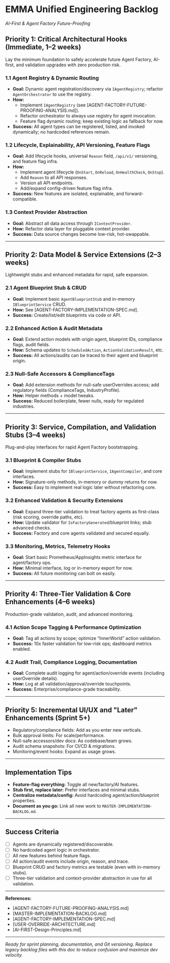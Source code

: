 # EMMA Unified Engineering Backlog  
*AI-First & Agent Factory Future-Proofing*

## Priority 1: Critical Architectural Hooks (Immediate, 1–2 weeks)
Lay the minimum foundation to safely accelerate future Agent Factory, AI-first, and validation upgrades with zero production risk.

### 1.1 Agent Registry & Dynamic Routing
- **Goal:** Dynamic agent registration/discovery via `IAgentRegistry`; refactor `AgentOrchestrator` to use the registry.
- **How:** 
  - Implement `IAgentRegistry` (see [AGENT-FACTORY-FUTURE-PROOFING-ANALYSIS.md]).
  - Refactor orchestrator to always use registry for agent invocation.
  - Feature flag dynamic routing; keep existing logic as fallback for now.
- **Success:** All agent types can be registered, listed, and invoked dynamically; no hardcoded references remain.

### 1.2 Lifecycle, Explainability, API Versioning, Feature Flags
- **Goal:** Add lifecycle hooks, universal `Reason` field, `/api/v1/` versioning, and feature flag infra.
- **How:** 
  - Implement agent lifecycle (`OnStart`, `OnReload`, `OnHealthCheck`, `OnStop`).
  - Add `Reason` to all API responses.
  - Version all API endpoints.
  - Add/expand config-driven feature flag infra.
- **Success:** New features are isolated, explainable, and forward-compatible.

### 1.3 Context Provider Abstraction
- **Goal:** Abstract all data access through `IContextProvider`.
- **How:** Refactor data layer for pluggable context provider.
- **Success:** Data source changes become low-risk, hot-swappable.

---

## Priority 2: Data Model & Service Extensions (2–3 weeks)
Lightweight stubs and enhanced metadata for rapid, safe expansion.

### 2.1 Agent Blueprint Stub & CRUD
- **Goal:** Implement basic `AgentBlueprintStub` and in-memory `IBlueprintService` CRUD.
- **How:** See [AGENT-FACTORY-IMPLEMENTATION-SPEC.md].
- **Success:** Create/list/edit blueprints via code or API.

### 2.2 Enhanced Action & Audit Metadata
- **Goal:** Extend action models with origin agent, blueprint IDs, compliance flags, audit fields.
- **How:** Schema updates to `ScheduledAction`, `ActionValidationResult`, etc.
- **Success:** All actions/audits can be traced to their agent and blueprint origin.

### 2.3 Null-Safe Accessors & ComplianceTags
- **Goal:** Add extension methods for null-safe userOverrides access; add regulatory fields (ComplianceTags, IndustryProfile).
- **How:** Helper methods + model tweaks.
- **Success:** Reduced boilerplate, fewer nulls, ready for regulated industries.

---

## Priority 3: Service, Compilation, and Validation Stubs (3–4 weeks)
Plug-and-play interfaces for rapid Agent Factory bootstrapping.

### 3.1 Blueprint & Compiler Stubs
- **Goal:** Implement stubs for `IBlueprintService`, `IAgentCompiler`, and core interfaces.
- **How:** Signature-only methods, in-memory or dummy returns for now.
- **Success:** Easy to implement real logic later without refactoring core.

### 3.2 Enhanced Validation & Security Extensions
- **Goal:** Expand three-tier validation to treat factory agents as first-class (risk scoring, override paths, etc).
- **How:** Update validator for `IsFactoryGenerated`/blueprint links; stub advanced checks.
- **Success:** Factory and core agents validated and secured equally.

### 3.3 Monitoring, Metrics, Telemetry Hooks
- **Goal:** Start basic Prometheus/AppInsights metric interface for agent/factory ops.
- **How:** Minimal interface, log or in-memory export for now.
- **Success:** All future monitoring can bolt on easily.

---

## Priority 4: Three-Tier Validation & Core Enhancements (4–6 weeks)
Production-grade validation, audit, and advanced monitoring.

### 4.1 Action Scope Tagging & Performance Optimization
- **Goal:** Tag all actions by scope; optimize “InnerWorld” action validation.
- **Success:** 10x faster validation for low-risk ops; dashboard metrics enabled.

### 4.2 Audit Trail, Compliance Logging, Documentation
- **Goal:** Complete audit logging for agent/action/override events (including userOverride details).
- **How:** Log at all validation/approval/override touchpoints.
- **Success:** Enterprise/compliance-grade traceability.

---

## Priority 5: Incremental UI/UX and "Later" Enhancements (Sprint 5+)
- Regulatory/compliance fields: Add as you enter new verticals.
- Bulk approval limits: For scale/performance.
- Null-safe accessors/dev docs: As codebase/team grows.
- Audit schema snapshots: For CI/CD & migrations.
- Monitoring/event hooks: Expand as usage grows.

---

## Implementation Tips
- **Feature-flag everything:** Toggle all new/factory/AI features.
- **Stub first, replace later:** Prefer interfaces and minimal stubs.
- **Centralize metadata/config:** Avoid hardcoding agent/action/blueprint properties.
- **Document as you go:** Link all new work to `MASTER-IMPLEMENTATION-BACKLOG.md`.

---

## Success Criteria
- [ ] Agents are dynamically registered/discoverable.
- [ ] No hardcoded agent logic in orchestrator.
- [ ] All new features behind feature flags.
- [ ] All action/audit events include origin, reason, and trace.
- [ ] Blueprint CRUD and factory metrics are testable (even with in-memory stubs).
- [ ] Three-tier validation and context-provider abstraction in use for all validation.

---

**References:**  
- [AGENT-FACTORY-FUTURE-PROOFING-ANALYSIS.md]  
- [MASTER-IMPLEMENTATION-BACKLOG.md]  
- [AGENT-FACTORY-IMPLEMENTATION-SPEC.md]  
- [USER-OVERRIDE-ARCHITECTURE.md]  
- [AI-FIRST-Design-Principles.md]

---

*Ready for sprint planning, documentation, and Git versioning. Replace legacy backlog files with this doc to reduce confusion and maximize dev velocity.*
